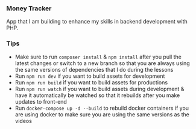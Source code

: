 ### Money Tracker

App that I am building to enhance my skills in backend development with PHP.

### Tips

* Make sure to run `composer install` & `npm install` after you pull the latest changes or switch to a new branch so
  that you are always using the same versions of dependencies that I do during the lessons
* Run `npm run dev` if you want to build assets for development
* Run `npm run build` if you want to build assets for productions
* Run `npm run watch` if you want to build assets during development & have it automatically be watched so that it
  rebuilds after you make updates to front-end
* Run `docker-compose up -d --build` to rebuild docker containers if you are using docker to make sure you are using the
  same versions as the videos
